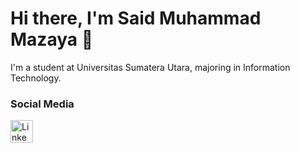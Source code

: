 # Hi there, I'm Said Muhammad Mazaya 👋

I'm a student at Universitas Sumatera Utara, majoring in Information Technology.

### Social Media
<p align="left">
<a href="https://www.linkedin.com/in/saidmuhammadmazaya" target="_blank" rel="noreferrer"><img src="https://raw.githubusercontent.com/danielcranney/profileme-dev/main/public/icons/socials/linkedin.svg" width="36" height="36" alt="LinkedIn" /></a>
